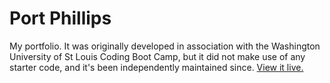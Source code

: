 # Port Phillips

My portfolio. It was originally developed in association with the Washington University of St Louis Coding Boot Camp, but it did not make use of any starter code, and it's been independently maintained since. [View it live.](https://finnstitcher.github.io/portfolio-two/)
